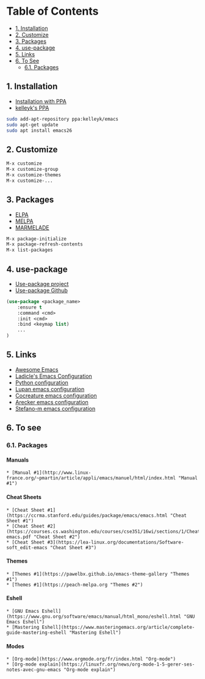 <!-- TOC depthFrom:2 -->

# Table of Contents
- [1. Installation](#installation)
- [2. Customize](#customize)
- [3. Packages](#packages)
- [4. use-package](#use-package)
- [5. Links](#links)
- [6. To See](#to-see)
  - [6.1. Packages](#to-see_packages)

<!-- /TOC -->

## 1. Installation <a name="installation"></a>

* [Installation with PPA](https://www.reddit.com/r/emacs/comments/8pcw5a/what_is_the_most_painless_way_to_install_emacs_26 "Installation with PPA")
* [kelleyk's PPA](https://launchpad.net/~kelleyk/+archive/ubuntu/emacs "kelleyk's PPA")

```bash
sudo add-apt-repository ppa:kelleyk/emacs
sudo apt-get update
sudo apt install emacs26
```

## 2. Customize <a name="customize"></a>

```lisp
M-x customize
M-x customize-group
M-x customize-themes
M-x customize-...
```

## 3. Packages <a name="packages"></a>

* [ELPA](https://elpa.gnu.org "ELPA")
* [MELPA](https://melpa.org "MELPA")
* [MARMELADE](https://marmalade-repo.org/packages "MARMELADE")

```lisp
M-x package-initialize
M-x package-refresh-contents
M-x list-packages
```

## 4. use-package <a name="use-package"></a>

* [Use-package project](https://jwiegley.github.io/use-package "Use-package project")
* [Use-package Github](https://github.com/jwiegley/use-package "Use-package Github")

```lisp
(use-package <package_name>
	:ensure t
	:command <cmd>
	:init <cmd>
	:bind <keymap list)
	...
)
```

## 5. Links <a name="links"></a>

* [Awesome Emacs](https://github.com/emacs-tw/awesome-emacs "Awesome Emacs")
* [Ladicle's Emacs Configuration](https://ladicle.com/post/config "Ladicle's Emacs Configuration")
* [Python configuration](https://realpython.com/blog/python/emacs-the-best-python-editor "Python configuration")
* [Lupan emacs configuration](https://lupan.pl/dotemacs "Lupan emacs configuration")
* [Cocreature emacs configuration](https://github.com/cocreature/dotfiles/blob/master/emacs/.emacs.d/emacs.org "Cocreature emacs configuration")
* [Arecker emacs configuration](https://github.com/arecker/emacs.d "Arecker emacs configuration")
* [Stefano-m emacs configuration](https://notabug.org/stefano-m/.emacs.d "Stefano-m emacs configuration")

## 6. To see <a name="to-see"></a>

### 6.1. Packages <a name="to-see_packages"></a>

#### Manuals
	* [Manual #1](http://www.linux-france.org/~pmartin/article/appli/emacs/manuel/html/index.html "Manual #1")

#### Cheat Sheets
	* [Cheat Sheet #1](https://ccrma.stanford.edu/guides/package/emacs/emacs.html "Cheat Sheet #1")
	* [Cheat Sheet #2](https://courses.cs.washington.edu/courses/cse351/16wi/sections/1/Cheatsheet-emacs.pdf "Cheat Sheet #2")
	* [Cheat Sheet #3](https://lea-linux.org/documentations/Software-soft_edit-emacs "Cheat Sheet #3")

#### Themes
	* [Themes #1](https://pawelbx.github.io/emacs-theme-gallery "Themes #1")
	* [Themes #1](https://peach-melpa.org "Themes #2")

#### Eshell
	* [GNU Emacs Eshell](https://www.gnu.org/software/emacs/manual/html_mono/eshell.html "GNU Emacs Eshell")
	* [Mastering Eshell](https://www.masteringemacs.org/article/complete-guide-mastering-eshell "Mastering Eshell")

#### Modes
	* [Org-mode](https://www.orgmode.org/fr/index.html "Org-mode")
	* [Org-mode explain](https://linuxfr.org/news/org-mode-1-5-gerer-ses-notes-avec-gnu-emacs "Org-mode explain")
